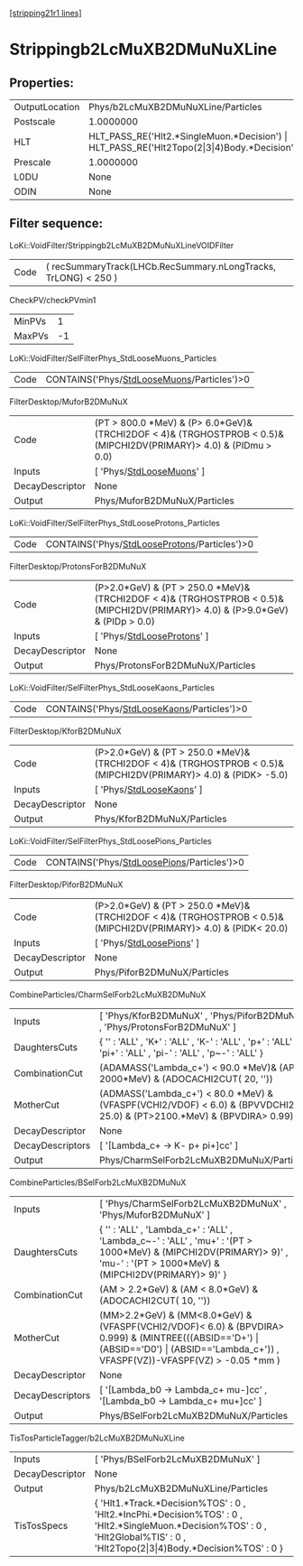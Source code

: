 [[stripping21r1 lines]](./stripping21r1-index)

# Strippingb2LcMuXB2DMuNuXLine

## Properties:

|                |                                                                                                |
|----------------|------------------------------------------------------------------------------------------------|
| OutputLocation | Phys/b2LcMuXB2DMuNuXLine/Particles                                                             |
| Postscale      | 1.0000000                                                                                      |
| HLT            | HLT_PASS_RE('Hlt2.\*SingleMuon.\*Decision') \| HLT_PASS_RE('Hlt2Topo(2\|3\|4)Body.\*Decision') |
| Prescale       | 1.0000000                                                                                      |
| L0DU           | None                                                                                           |
| ODIN           | None                                                                                           |

## Filter sequence:

LoKi::VoidFilter/Strippingb2LcMuXB2DMuNuXLineVOIDFilter

|      |                                                                 |
|------|-----------------------------------------------------------------|
| Code | ( recSummaryTrack(LHCb.RecSummary.nLongTracks, TrLONG) \< 250 ) |

CheckPV/checkPVmin1

|        |     |
|--------|-----|
| MinPVs | 1   |
| MaxPVs | -1  |

LoKi::VoidFilter/SelFilterPhys_StdLooseMuons_Particles

|      |                                                                                              |
|------|----------------------------------------------------------------------------------------------|
| Code | CONTAINS('Phys/[StdLooseMuons](./stripping21r1-commonparticles-stdloosemuons)/Particles')\>0 |

FilterDesktop/MuforB2DMuNuX

|                 |                                                                                                                           |
|-----------------|---------------------------------------------------------------------------------------------------------------------------|
| Code            | (PT \> 800.0 \*MeV) & (P\> 6.0\*GeV)& (TRCHI2DOF \< 4)& (TRGHOSTPROB \< 0.5)& (MIPCHI2DV(PRIMARY)\> 4.0) & (PIDmu \> 0.0) |
| Inputs          | [ 'Phys/[StdLooseMuons](./stripping21r1-commonparticles-stdloosemuons)' ]                                               |
| DecayDescriptor | None                                                                                                                      |
| Output          | Phys/MuforB2DMuNuX/Particles                                                                                              |

LoKi::VoidFilter/SelFilterPhys_StdLooseProtons_Particles

|      |                                                                                                  |
|------|--------------------------------------------------------------------------------------------------|
| Code | CONTAINS('Phys/[StdLooseProtons](./stripping21r1-commonparticles-stdlooseprotons)/Particles')\>0 |

FilterDesktop/ProtonsForB2DMuNuX

|                 |                                                                                                                                         |
|-----------------|-----------------------------------------------------------------------------------------------------------------------------------------|
| Code            | (P\>2.0\*GeV) & (PT \> 250.0 \*MeV)& (TRCHI2DOF \< 4)& (TRGHOSTPROB \< 0.5)& (MIPCHI2DV(PRIMARY)\> 4.0) & (P\>9.0\*GeV) & (PIDp \> 0.0) |
| Inputs          | [ 'Phys/[StdLooseProtons](./stripping21r1-commonparticles-stdlooseprotons)' ]                                                         |
| DecayDescriptor | None                                                                                                                                    |
| Output          | Phys/ProtonsForB2DMuNuX/Particles                                                                                                       |

LoKi::VoidFilter/SelFilterPhys_StdLooseKaons_Particles

|      |                                                                                              |
|------|----------------------------------------------------------------------------------------------|
| Code | CONTAINS('Phys/[StdLooseKaons](./stripping21r1-commonparticles-stdloosekaons)/Particles')\>0 |

FilterDesktop/KforB2DMuNuX

|                 |                                                                                                                         |
|-----------------|-------------------------------------------------------------------------------------------------------------------------|
| Code            | (P\>2.0\*GeV) & (PT \> 250.0 \*MeV)& (TRCHI2DOF \< 4)& (TRGHOSTPROB \< 0.5)& (MIPCHI2DV(PRIMARY)\> 4.0) & (PIDK\> -5.0) |
| Inputs          | [ 'Phys/[StdLooseKaons](./stripping21r1-commonparticles-stdloosekaons)' ]                                             |
| DecayDescriptor | None                                                                                                                    |
| Output          | Phys/KforB2DMuNuX/Particles                                                                                             |

LoKi::VoidFilter/SelFilterPhys_StdLoosePions_Particles

|      |                                                                                              |
|------|----------------------------------------------------------------------------------------------|
| Code | CONTAINS('Phys/[StdLoosePions](./stripping21r1-commonparticles-stdloosepions)/Particles')\>0 |

FilterDesktop/PiforB2DMuNuX

|                 |                                                                                                                         |
|-----------------|-------------------------------------------------------------------------------------------------------------------------|
| Code            | (P\>2.0\*GeV) & (PT \> 250.0 \*MeV)& (TRCHI2DOF \< 4)& (TRGHOSTPROB \< 0.5)& (MIPCHI2DV(PRIMARY)\> 4.0) & (PIDK\< 20.0) |
| Inputs          | [ 'Phys/[StdLoosePions](./stripping21r1-commonparticles-stdloosepions)' ]                                             |
| DecayDescriptor | None                                                                                                                    |
| Output          | Phys/PiforB2DMuNuX/Particles                                                                                            |

CombineParticles/CharmSelForb2LcMuXB2DMuNuX

|                  |                                                                                                                               |
|------------------|-------------------------------------------------------------------------------------------------------------------------------|
| Inputs           | [ 'Phys/KforB2DMuNuX' , 'Phys/PiforB2DMuNuX' , 'Phys/ProtonsForB2DMuNuX' ]                                                  |
| DaughtersCuts    | { '' : 'ALL' , 'K+' : 'ALL' , 'K-' : 'ALL' , 'p+' : 'ALL' , 'pi+' : 'ALL' , 'pi-' : 'ALL' , 'p~-' : 'ALL' }                   |
| CombinationCut   | (ADAMASS('Lambda_c+') \< 90.0 \*MeV)& (APT \> 2000\*MeV) & (ADOCACHI2CUT( 20, ''))                                            |
| MotherCut        | (ADMASS('Lambda_c+') \< 80.0 \*MeV) & (VFASPF(VCHI2/VDOF) \< 6.0) & (BPVVDCHI2 \> 25.0) & (PT\>2100.\*MeV) & (BPVDIRA\> 0.99) |
| DecayDescriptor  | None                                                                                                                          |
| DecayDescriptors | [ '[Lambda_c+ -\> K- p+ pi+]cc' ]                                                                                         |
| Output           | Phys/CharmSelForb2LcMuXB2DMuNuX/Particles                                                                                     |

CombineParticles/BSelForb2LcMuXB2DMuNuX

|                  |                                                                                                                                                                                               |
|------------------|-----------------------------------------------------------------------------------------------------------------------------------------------------------------------------------------------|
| Inputs           | [ 'Phys/CharmSelForb2LcMuXB2DMuNuX' , 'Phys/MuforB2DMuNuX' ]                                                                                                                                |
| DaughtersCuts    | { '' : 'ALL' , 'Lambda_c+' : 'ALL' , 'Lambda_c~-' : 'ALL' , 'mu+' : '(PT \> 1000\*MeV) & (MIPCHI2DV(PRIMARY)\> 9)' , 'mu-' : '(PT \> 1000\*MeV) & (MIPCHI2DV(PRIMARY)\> 9)' }                 |
| CombinationCut   | (AM \> 2.2\*GeV) & (AM \< 8.0\*GeV) & (ADOCACHI2CUT( 10, ''))                                                                                                                                 |
| MotherCut        | (MM\>2.2\*GeV) & (MM\<8.0\*GeV) & (VFASPF(VCHI2/VDOF)\< 6.0) & (BPVDIRA\> 0.999) & (MINTREE(((ABSID=='D+') \| (ABSID=='D0') \| (ABSID=='Lambda_c+')) , VFASPF(VZ))-VFASPF(VZ) \> -0.05 \*mm ) |
| DecayDescriptor  | None                                                                                                                                                                                          |
| DecayDescriptors | [ '[Lambda_b0 -\> Lambda_c+ mu-]cc' , '[Lambda_b0 -\> Lambda_c+ mu+]cc' ]                                                                                                               |
| Output           | Phys/BSelForb2LcMuXB2DMuNuX/Particles                                                                                                                                                         |

TisTosParticleTagger/b2LcMuXB2DMuNuXLine

|                 |                                                                                                                                                                                         |
|-----------------|-----------------------------------------------------------------------------------------------------------------------------------------------------------------------------------------|
| Inputs          | [ 'Phys/BSelForb2LcMuXB2DMuNuX' ]                                                                                                                                                     |
| DecayDescriptor | None                                                                                                                                                                                    |
| Output          | Phys/b2LcMuXB2DMuNuXLine/Particles                                                                                                                                                      |
| TisTosSpecs     | { 'Hlt1.\*Track.\*Decision%TOS' : 0 , 'Hlt2.\*IncPhi.\*Decision%TOS' : 0 , 'Hlt2.\*SingleMuon.\*Decision%TOS' : 0 , 'Hlt2Global%TIS' : 0 , 'Hlt2Topo(2\|3\|4)Body.\*Decision%TOS' : 0 } |
